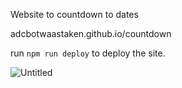 Website to countdown to dates

adcbotwaastaken.github.io/countdown

run `npm run deploy` to deploy the site.


![Untitled](https://user-images.githubusercontent.com/33475176/133193507-79a7dbd9-2c16-439d-8c23-39d4872e800e.png)


